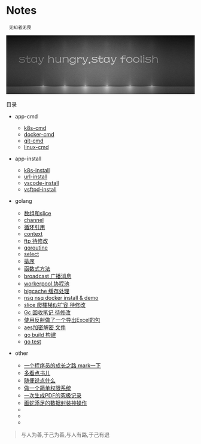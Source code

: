 # Notes

```
 无知者无畏
```

![img.png](https://github.com/feng6917/blog/blob/main/asserts/stay.01.jpg)


目录

* app-cmd
  * [k8s-cmd](https://github.com/feng6917/blog/blob/main/app-cmd/k8s-cmd.md)
  * [docker-cmd](https://github.com/feng6917/blog/blob/main/app-cmd/docker-cmd.md)
  * [git-cmd](https://github.com/feng6917/blog/blob/main/app-cmd/git-cmd.md)
  * [linux-cmd](https://github.com/feng6917/blog/blob/main/app-cmd/linux-cmd.md)

* app-install
  * [k8s-install](https://github.com/feng6917/blog/blob/main/app-install/k8s-install.md)
  * [url-install](https://github.com/feng6917/blog/blob/main/app-install/url-install.md)
  * [vscode-install](https://github.com/feng6917/blog/blob/main/app-install/vscode-install.md)
  * [vsftpd-install](https://github.com/feng6917/blog/blob/main/app-install/vsftpd-install.md)  

* golang
  * [数组和slice](https://github.com/feng6917/blog/tree/main/golang/array__liceo)
  * [channel](https://github.com/feng6917/blog/tree/main/golang/channel)
  * [循环引用](https://github.com/feng6917/blog/tree/main/golang/circularReference/readme.md)
  * [context](https://github.com/feng6917/blog/tree/main/golang/context/readme.md)
  * [ftp 待修改](https://github.com/feng6917/blog/tree/main/golang/ftp/example.go)
  * [goroutine](https://github.com/feng6917/blog/tree/main/golang/goroutine/example.go)
  * [select](https://github.com/feng6917/blog/tree/main/golang/select/example.go)
  * [排序](https://github.com/feng6917/blog/tree/main/golang/sort/example.go)
  * [函数式方法](https://github.com/feng6917/blog/tree/main/golang/optionFunc/optionFunc.go)
  * [broadcast 广播消息](https://github.com/feng6917/blog/tree/main/golang/broadcast/broadcast.go)
  * [workerpool 协程池](https://github.com/gammazero/workerpool)
  * [bigcache 缓存处理](https://github.com/feng6917/blog/tree/main/golang/bigcache)
  * [nsq nsq docker install & demo](https://github.com/feng6917/blog/tree/main/golang/nsq)
  * [slice 爬楼梯似扩容 待修改](https://github.com/feng6917/blog/blob/main/golang/slice-add.md)
  * [Gc 回收笔记 待修改](https://github.com/feng6917/blog/blob/main/golang/gc-write.md)
  * [使用反射做了一个导出Excel的包](https://github.com/feng6917/blog/blob/main/golang/reflect-excel.md)
  * [aes加密解密 文件](https://github.com/feng6917/blog/blob/main/golang/fileAes/server/main.go)
  * [go build 构建](https://github.com/feng6917/blog/blob/main/golang/fileAes/Readme.md)
  * [go test](https://github.com/feng6917/blog/blob/main/golang/test)

* other
  * [一个程序员的成长之路 mark一下](https://github.com/fouber/blog/issues/41)
  * [多看点书儿](https://github.com/feng6917/blog/blob/main/other/book-history.md) 
  * [随便说点什么](https://github.com/feng6917/blog/blob/main/other/say-say.md)
  * [做一个简单权限系统](https://github.com/feng6917/blog/blob/main/other/simple-policy.md)
  * [一次生成PDF的究极记录](https://github.com/feng6917/blog/blob/main/other/gen-pdf.md)
  * [画蛇添足的数据封装神操作](https://github.com/feng6917/blog/blob/main/other/mysql-many.md)
  * []()
  * []()
  * []() 


  


  
> 与人为善,于己为善,与人有路,于己有退  
